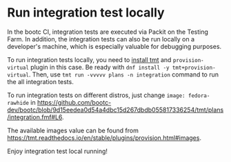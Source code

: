 # Run integration test locally

In the bootc CI, integration tests are executed via Packit on the Testing Farm. In addition, the integration tests can also be run locally on a developer's machine, which is especially valuable for debugging purposes.

To run integration tests locally, you need to [install tmt](https://tmt.readthedocs.io/en/stable/guide.html#the-first-steps) and `provision-virtual` plugin in this case. Be ready with `dnf install -y tmt+provision-virtual`. Then, use `tmt run -vvvvv plans -n integration` command to run the all integration tests.

To run integration tests on different distros, just change `image: fedora-rawhide` in https://github.com/bootc-dev/bootc/blob/9d15eedea0d54a4dbc15d267dbdb055817336254/tmt/plans/integration.fmf#L6.

The available images value can be found from https://tmt.readthedocs.io/en/stable/plugins/provision.html#images.

Enjoy integration test local running!
